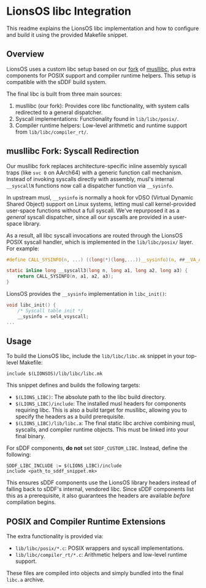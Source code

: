 <!--
     Copyright 2025, UNSW
     SPDX-License-Identifier: CC-BY-SA-4.0
-->

# LionsOS libc Integration

This readme explains the LionsOS libc implementation and how to configure and
build it using the provided Makefile snippet.

## Overview

LionsOS uses a custom libc setup based on our
[fork](https://github.com/au-ts/musllibc/tree/lionsos) of
[musllibc](https://musl.libc.org/), plus extra components for POSIX support and
compiler runtime helpers. This setup is compatible with the sDDF build system.

The final libc is built from three main sources:

1. musllibc (our fork): Provides core libc functionality, with system calls
redirected to a general dispatcher.
2. Syscall implementations: Functionality found in `lib/libc/posix/`.
3. Compiler runtime helpers: Low-level arithmetic and runtime support from
`lib/libc/compiler_rt/`.

## musllibc Fork: Syscall Redirection

Our musllibc fork replaces architecture-specific inline assembly syscall traps
(like `svc 0` on AArch64) with a generic function call mechanism. Instead of
invoking syscalls directly with assembly, musl's internal `__syscallN` functions
now call a dispatcher function via `__sysinfo`.

In upstream musl, `__sysinfo` is normally a hook for vDSO (Virtual Dynamic
Shared Object) support on Linux systems, letting musl call kernel-provided
user-space functions without a full syscall. We've repurposed it as a *general*
syscall dispatcher, since all our syscalls are provided in a user-space library.

As a result, all libc syscall invocations are routed through the LionsOS POSIX
syscall handler, which is implemented in the `lib/libc/posix/` layer.
For example:

```c
#define CALL_SYSINFO(n, ...) ((long(*)(long,...))__sysinfo)(n, ##__VA_ARGS__)

static inline long __syscall3(long n, long a1, long a2, long a3) {
    return CALL_SYSINFO(n, a1, a2, a3);
}
```

LionsOS provides the `__sysinfo` implementation in `libc_init()`:

```c
void libc_init() {
    /* Syscall table init */
    __sysinfo = sel4_vsyscall;
...
```

## Usage

To build the LionsOS libc, include the `lib/libc/libc.mk` snippet in your
top-level Makefile:

```make
include $(LIONSOS)/lib/libc/libc.mk
```

This snippet defines and builds the following targets:

- `$(LIONS_LIBC)`: The absolute path to the libc build directory.
- `$(LIONS_LIBC)/include`: The installed musl headers for components requiring
libc. This is also a build target for musllibc, allowing you to specify the
headers as a build prerequisite.
- `$(LIONS_LIBC)/lib/libc.a`: The final static libc archive combining musl,
syscalls, and compiler runtime objects. This must be linked into your final
binary.

For sDDF components, **do not** set `SDDF_CUSTOM_LIBC`. Instead, define the
following:

```make
SDDF_LIBC_INCLUDE := $(LIONS_LIBC)/include
include <path_to_sddf_snippet.mk>
```

This ensures sDDF components use the LionsOS library headers instead of falling
back to sDDF's internal, vendored libc. Since sDDF components list this as a
prerequisite, it also guarantees the headers are available *before* compilation
begins.

## POSIX and Compiler Runtime Extensions

The extra functionality is provided via:
- `lib/libc/posix/*.c`: POSIX wrappers and syscall implementations.
- `lib/libc/compiler_rt/*.c`: Arithmetic helpers and low-level runtime support.

These files are compiled into objects and simply bundled into the final `libc.a`
archive.
